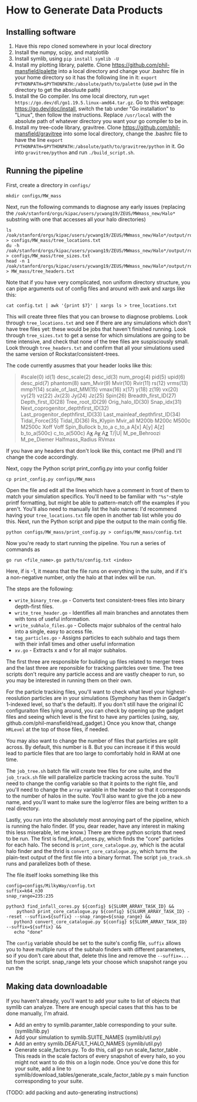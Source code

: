 # How to Generate Data Products

## Installing software

1. Have this repo cloned somewhere in your local directory
2. Install the numpy, scipy, and matplotlib
3. Install symlib, using `pip install symlib -U`
4. Install my plotting library, palette. Clone https://github.com/phil-mansfield/palette into a local directory and change your .bashrc file in your home directory so it has the following line in it: `export PYTHONPATH=$PYTHONPATH:/absolute/path/to/palette` (use `pwd` in the directory to get the absoluute path)
5. Install the Go compiler. Ins ome local directory, run `wget https://go.dev/dl/go1.19.5.linux-amd64.tar.gz`. Go to this webpage: https://go.dev/doc/install, switch the tab under "Go installation" to "Linux", then follow the instructions. Replace `/usr/local` with the absolute path of whatever directory you want your go compiler to be in.
6. Install my tree-code library, gravitree. Clone https://github.com/phil-mansfield/gravitree into some local directory, change the .bashrc file to have the line `export PYTHONPATH=$PYTHONPATH:/absolute/path/to/gravitree/python` in it. Go into `gravitree/python` and run `./build_script.sh`.


## Running the pipeline

First, create a directory in `configs/`

``` 
mkdir configs/MW_mass
```

Next, run the following commands to diagnose any early issues (replacing the `/oak/stanford/orgs/kipac/users/ycwang19/ZEUS/MWmass_new/Halo*` substring with one that accesses all your halo directories)

``` 
ls /oak/stanford/orgs/kipac/users/ycwang19/ZEUS/MWmass_new/Halo*/output/rockstar/trees/ > configs/MW_mass/tree_locations.txt
du -h /oak/stanford/orgs/kipac/users/ycwang19/ZEUS/MWmass_new/Halo*/output/rockstar/trees/ > configs/MW_mass/tree_sizes.txt
head -n 1 /oak/stanford/orgs/kipac/users/ycwang19/ZEUS/MWmass_new/Halo*/output/rockstar/trees/tree_0_0_0.dat > MW_mass/tree_headers.txt
```

Note that if you have very complicated, non uniform directory structure, you can
pipe arguments out of config files and around with awk and xargs like this:

```
cat config.txt | awk '{print $7}' | xargs ls > tree_locations.txt
```

This will create three files that you can browse to diagnose problems. Look through `tree_locations.txt` and see if there are any simulations which don't have tree files yet: these would be jobs that haven't finished running. Look through `tree_sizes.txt` to get a sense for which simulations are going to be time intensive, and check that none of the tree files are suspisciously small. Look through `tree_headers.txt` and confirm that all your simulations used the same version of Rockstar/consistent-trees. 

The code currently asusmes that your header looks like this:

> #scale(0) id(1) desc_scale(2) desc_id(3) num_prog(4) pid(5) upid(6) desc_pid(7) phantom(8) sam_Mvir(9) Mvir(10) Rvir(11) rs(12) vrms(13) mmp?(14) scale_of_last_MM(15) vmax(16) x(17) y(18) z(19) vx(20) vy(21) vz(22) Jx(23) Jy(24) Jz(25) Spin(26) Breadth_first_ID(27) Depth_first_ID(28) Tree_root_ID(29) Orig_halo_ID(30) Snap_idx(31) Next_coprogenitor_depthfirst_ID(32) Last_progenitor_depthfirst_ID(33) Last_mainleaf_depthfirst_ID(34) Tidal_Force(35) Tidal_ID(36) Rs_Klypin Mvir_all M200b M200c M500c M2500c Xoff Voff Spin_Bullock b_to_a c_to_a A[x] A[y] A[z] b_to_a(500c) c_to_a(500c) A[x](500c) A[y](500c) A[z](500c) T/|U| M_pe_Behroozi M_pe_Diemer Halfmass_Radius RVmax

If you have any headers that don't look like this, contact me (Phil) and I'll change the code accordingly.

Next, copy the Python script print_config.py into your config folder

``` 
cp print_config.py configs/MW_mass
```

Open the file and edit all the lines which have a comment in front of them to match your simulation specifics. You'll need to be familiar with `"%s"`-style printf formatting, but might be able to pattern-match off the examples if you aren't. You'll also need to manually list the halo names: I'd recommend having your `tree_locations.txt` file open in another tab list while you do this. Next, run the Python script and pipe the output to the main config file.

```
python configs/MW_mass/print_config.py > configs/MW_mass/config.txt
```

Now you're ready to start running the pipeline. You run a series of commands as

```
go run <file_name>.go path/to/config.txt <index>
```

Here, if <index> is -1, it means that the file runs on everything in the suite, and if it's a non-negative number, only the halo at that index will be run.

The steps are the following:
- `write_binary_tree.go` - Converts text consistent-trees files into binary
  depth-first files.
- `write_tree_header.go` - Identifies all main branches and annotates them with
  tons of useful information.
- `write_subhalo_files.go` - Collects major subhalos of the central halo
  into a single, easy to access file.
- `tag_particles.go` - Assigns particles to each subhalo and tags them with 
  their infall times and other useful information
- `xv.go` - Extracts x and v for all major subhalos.

The first three are responsible for building up files related to merger trees
and the last three are reponsible for tracking paritcles over time. The tree
scripts don't require any particle access and are vastly cheaper to run, so
you may be interested in running them on their own.

For the particle tracking files, you'll want to check what level your
highest-reoslution particles are in your simulations (Symphony has them in
Gadget's 1-indexed level, so that's the default). If you don't still have the 
original IC configuraiton files lying around, you can check by opening up the
gadget files and seeing which level is the first to have any particles
(using, say, github.com/phil-mansfield/read_gadget.) Once you know that, change
`HRLevel` at the top of those files, if needed.

You may also want to change the number of files that particles are split across.
By default, this number is 8. But you can increase it if this would lead to 
particle files that are too large to comfortably hold in RAM at one time.

The `job_tree.sh` batch file will create tree files for one suite, and the `job_track.sh` file will parallelize particle tracking across the suite. You'll need to change the config variable so that it points to the right file, and you'll need to change the `array` variable in the header so that it corresponds to the number of halos in the suite. You'll also want to give the job a new name, and you'll want to make sure the log/error files are being written to a real directory.

Lastly, you run into the absolutely most annoying part of the pipeline, which is running the halo finder. (If you, dear reader, have any interest in making this less miserable, let me know.) There are three python scripts that need to be run. The first is find_infall_cores.py, which finds the "core" particles for each halo. The second is `print_core_catalogue.py`, which is the acutal halo finder and the thrid is `convert_core_catalogue.py`, which turns the plain-text output of the first file into a binary format. The script `job_track.sh` runs and parallelizes both of these.

The file itself looks something like this
```
config=configs/MilkyWay/config.txt
suffix=k64_n30
snap_range=235:235

python3 find_infall_cores.py ${config} ${SLURM_ARRAY_TASK_ID} &&              
	python3 print_core_catalogue.py ${config} ${SLURM_ARRAY_TASK_ID} --reset --suffix=${suffix} --snap_range=${snap_range} &&
   python3 convert_core_catalogue.py ${config} ${SLURM_ARRAY_TASK_ID} --suffix=${suffix} &&
   echo "done"
```

The `config` variable should be set to the suite's config file, `suffix` allows you to have multiple runs of the subhalo finders with different parameters, so if you don't care about that, delete this line and remove the `--suffix=...` bit from the script. snap_range lets your choose which snapshot range you run the 

Making data downloadable
------------------------

If you haven't already, you'll want to add your suite to list of objects that symlib can analyze. There are enough special cases that this has to be done manually, I'm afraid.
- Add an entry to symlib.paramter_table corresponding to your suite. (symlib/lib.py)
- Add your simulation to symlib.SUITE_NAMES (symlib/util.py)
- Add an entry symlib.DEAFULT_HALO_NAMES (symlib/util.py)
- Generate scale_factors.py. To do this, call go run scale_factor_table <suite name> <config file>. This reads in the scale factors of every snapshot of every halo, so you might not want to do this on a login node. Once you've done this for your suite, add a line to symlib/download_tables/generate_scale_factor_table.py
s main function corresponding to your suite.

(TODO: add packing and auto-generating instructions)